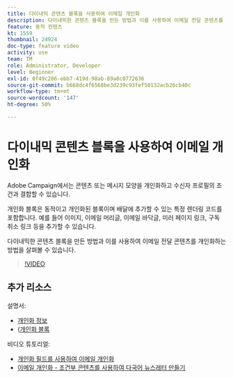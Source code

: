 ```yaml
---
title: 다이내믹 콘텐츠 블록을 사용하여 이메일 개인화
description: 다이내믹한 콘텐츠 블록을 만든 방법과 이를 사용하여 이메일 전달 콘텐츠를 개인화하는 방법을 살펴볼 수 있습니다.
feature: 동적 컨텐츠
kt: 1559
thumbnail: 24924
doc-type: feature video
activity: use
team: TM
role: Administrator, Developer
level: Beginner
exl-id: 0f49c286-ebb7-419d-98ab-89a8c0772636
source-git-commit: b668dc4f6568be3d239c93fef50132acb26cb40c
workflow-type: tm+mt
source-wordcount: '147'
ht-degree: 50%

---
```



# 다이내믹 콘텐츠 블록을 사용하여 이메일 개인화

Adobe Campaign에서는 콘텐츠 또는 메시지 모양을 개인화하고 수신자 프로필의 조건과 결합할 수 있습니다.

개인화 블록은 동적이고 개인화된 블록이며 배달에 추가할 수 있는 특정 렌더링 코드를 포함합니다. 예를 들어 이미지, 이메일 머리글, 이메일 바닥글, 미러 페이지 링크, 구독 취소 링크 등을 추가할 수 있습니다.

다이내믹한 콘텐츠 블록을 만든 방법과 이를 사용하여 이메일 전달 콘텐츠를 개인화하는 방법을 살펴볼 수 있습니다.


>[!VIDEO](https://video.tv.adobe.com/v/24924?quality=12)

## 추가 리소스

설명서:

* [개인화 정보](https://experienceleague.adobe.com/docs/campaign-classic/using/sending-messages/personalizing-deliveries/about-personalization.html)
* ([개인화 블록](https://experienceleague.adobe.com/docs/campaign-classic/using/sending-messages/personalizing-deliveries/personalization-blocks.html)

비디오 튜토리얼:

* [개인화 필드를 사용하여 이메일 개인화](/help/sending-messages/email-channel/personalizing-emails-using-personalization-fields.md)
* [이메일 개인화 - 조건부 콘텐츠를 사용하여 다국어 뉴스레터 만들기](/help/sending-messages/email-channel/personalizing-emails-create-a-multi-lingual-newsletter-using-conditional-content.md)
